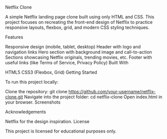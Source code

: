 Netflix Clone

A simple Netflix landing page clone built using only HTML and CSS.
This project focuses on recreating the front-end design of Netflix to practice responsive layouts, flexbox, grid, and modern CSS styling techniques.



Features

Responsive design (mobile, tablet, desktop)
Header with logo and navigation links
Hero section with background image and call-to-action
Sections showcasing Netflix originals, trending movies, etc.
Footer with useful links (like Terms of Service, Privacy Policy)
Built With

HTML5
CSS3 (Flexbox, Grid)
Getting Started

To run this project locally:

Clone the repository:
git clone https://github.com/your-username/netflix-clone.git
Navigate into the project folder:
cd netflix-clone
Open index.html in your browser.
Screenshots




Acknowledgements

Netflix for the design inspiration.
License

This project is licensed for educational purposes only.
